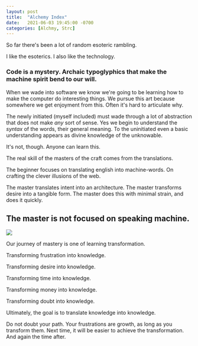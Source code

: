 ```yaml
---
layout: post
title:  "Alchemy Index"
date:   2021-06-03 19:45:00 -0700
categories: [Alchmy, Strc]
---
```


So far there's been a lot of random esoteric rambling.

I like the esoterics. I also like the technology.

### Code is a mystery. Archaic typoglyphics that make the machine spirit bend to our will.


When we wade into software we know we're going to be learning how to make the computer
do interesting things. We pursue this art because somewhere we get enjoyment from this. Often it's hard to articulate
why.


The newly initiated (myself included) must wade through a lot of abstraction that does not make *any* sort of sense.
Yes we begin to understand the *syntax* of the words, their general meaning. To the uninitiated even a basic understanding
appears as divine knowledge of the unknowable. 

It's not, though. Anyone can learn this. 

The real skill of the masters of the craft comes from the translations. 

The beginner focuses on translating english into
machine-words. On crafting the clever illusions of the web.

The master translates intent into an architecture. The master transforms desire into a tangible form. The master does
this with minimal strain, and does it quickly. 

## The master is not focused on speaking machine.

![](https://cdn.pixabay.com/photo/2017/11/22/12/43/rune-2970437_960_720.jpg)

Our journey of mastery is one of learning transformation.

Transforming frustration into knowledge.

Transforming desire into knowledge.

Transforming time into knowledge.

Transforming money into knowledge. 

Transforming doubt into knowledge.

Ultimately, the goal is to translate knowledge into knowledge.

Do not doubt your path. Your frustrations are growth, as long as you transform them. Next time, it will be easier to
achieve the transformation. And again the time after.

